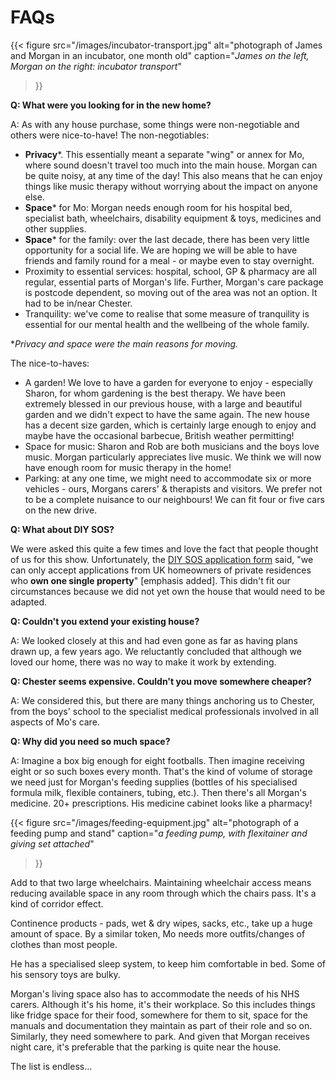 # FAQs


{{< figure
    src="/images/incubator-transport.jpg"
    alt="photograph of James and Morgan in an incubator, one month old"
    caption="*James on the left, Morgan on the right: incubator transport*"
>}}

**Q: What were you looking for in the new home?**

A: As with any house purchase, some things were non-negotiable and others were
nice-to-have! The non-negotiables:

* **Privacy***. This essentially meant a separate "wing" or annex for Mo, where
  sound doesn't travel too much into the main house. Morgan can be quite noisy,
  at any time of the day! This also means that he can enjoy things like music
  therapy without worrying about the impact on anyone else.
* **Space*** for Mo: Morgan needs enough room for his hospital bed, specialist
  bath, wheelchairs, disability equipment & toys, medicines and other supplies.
* **Space*** for the family: over the last decade, there has been very little
  opportunity for a social life. We are hoping we will be able to have friends
  and family round for a meal - or maybe even to stay overnight.
* Proximity to essential services: hospital, school, GP &amp; pharmacy are all
  regular, essential parts of Morgan's life. Further, Morgan's care package is
  postcode dependent, so moving out of the area was not an option. It had to be
  in/near Chester.
* Tranquility: we've come to realise that some measure of tranquility is
  essential for our mental health and the wellbeing of the whole family.

**Privacy and space were the main reasons for moving.*

The nice-to-haves:

* A garden! We love to have a garden for everyone to enjoy - especially Sharon,
  for whom gardening is the best therapy. We have been extremely blessed in our
  previous house, with a large and beautiful garden and we didn't expect to have
  the same again. The new house has a decent size garden, which is certainly
  large enough to enjoy and maybe have the occasional barbecue, British weather
  permitting!
* Space for music: Sharon and Rob are both musicians and the boys love music.
  Morgan particularly appreciates live music. We think we will now have enough
  room for music therapy in the home!
* Parking: at any one time, we might need to accommodate six or more vehicles -
  ours, Morgans carers' & therapists and visitors. We prefer not to be a
  complete nuisance to our neighbours! We can fit four or five cars on the new
  drive.

**Q: What about DIY SOS?**

We were asked this quite a few times and love the fact that people thought of us
for this show. Unfortunately, the
[DIY SOS application form](https://www.bbc.co.uk/send/u19819112) said, "we can
only accept applications from UK homeowners of private residences who **own one
single property**" [emphasis added]. This didn't fit our circumstances because
we did not yet own the house that would need to be adapted.

**Q: Couldn't you extend your existing house?**

A: We looked closely at this and had even gone as far as having plans drawn up,
a few years ago. We reluctantly concluded that although we loved our home,
there was no way to make it work by extending.

**Q: Chester seems expensive. Couldn't you move somewhere cheaper?**

A: We considered this, but there are many things anchoring us to Chester,
from the boys' school to the specialist medical professionals involved in all
aspects of Mo's care.

**Q: Why did you need so much space?**

A: Imagine a box big enough for eight footballs. Then imagine receiving eight or
so such boxes every month. That's the kind of volume of storage we need just for
Morgan's feeding supplies (bottles of his specialised formula milk, flexible
containers, tubing, etc.). Then there's all Morgan's medicine. 20+
prescriptions. His medicine cabinet looks like a pharmacy!

{{< figure
    src="/images/feeding-equipment.jpg"
    alt="photograph of a feeding pump and stand"
    caption="*a feeding pump, with flexitainer and giving set attached*"
>}}

Add to that two large wheelchairs. Maintaining wheelchair access means reducing
available space in any room through which the chairs pass. It's a kind of
corridor effect.

Continence products - pads, wet & dry wipes, sacks, etc., take up a huge
amount of space. By a similar token, Mo needs more outfits/changes of clothes
than most people.

He has a specialised sleep system, to keep him comfortable in bed. Some of his
sensory toys are bulky.

Morgan's living space also has to accommodate the needs of his NHS carers.
Although it's his home, it's their workplace. So this includes things like
fridge space for their food, somewhere for them to sit, space for the manuals
and documentation they maintain as part of their role and so on. Similarly,
they need somewhere to park. And given that Morgan receives night care, it's
preferable that the parking is quite near the house.

The list is endless...

